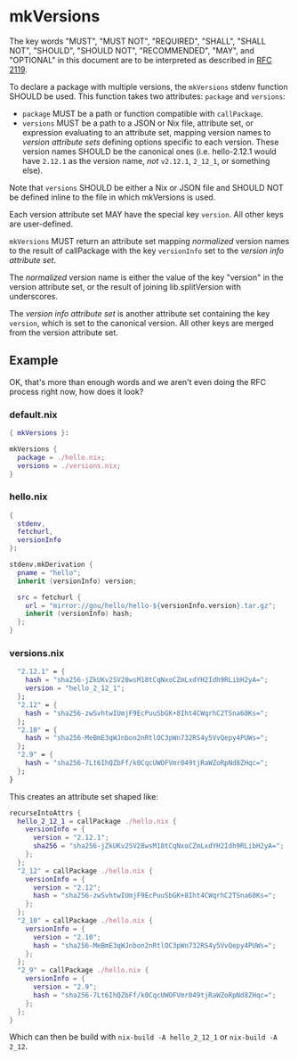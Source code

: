 # mkVersions

The key words "MUST", "MUST NOT", "REQUIRED", "SHALL", "SHALL
NOT", "SHOULD", "SHOULD NOT", "RECOMMENDED",  "MAY", and
"OPTIONAL" in this document are to be interpreted as described in
[RFC 2119](https://datatracker.ietf.org/doc/html/rfc2119).

To declare a package with multiple versions, the `mkVersions` stdenv
function SHOULD be used. This function takes two attributes:
`package` and `versions`:

- `package` MUST be a path or function compatible with `callPackage`.
- `versions` MUST be a path to a JSON or Nix file, attribute set,
  or expression evaluating to an attribute set, mapping version names to 
  _version attribute sets_ defining options specific to each version.
  These version names SHOULD be the canonical ones (i.e. hello-2.12.1
  would have `2.12.1` as the version name, _not_ `v2.12.1`, `2_12_1`,
  or something else).

Note that `versions` SHOULD be either a Nix or JSON file and SHOULD NOT
be defined inline to the file in which mkVersions is used.

Each version attribute set MAY have the special key `version`.
All other keys are user-defined.

`mkVersions` MUST return an attribute set mapping _normalized_ version names
to the result of callPackage with the key `versionInfo` set to the _version
info attribute set_.

The _normalized_ version name is either the value of the key "version" in the
version attribute set, or the result of joining lib.splitVersion
with underscores.

The _version info attribute set_ is another attribute set containing the key `version`,
which is set to the canonical version. All other keys are merged from the version
attribute set.

## Example

OK, that's more than enough words and we aren't even doing the RFC process right now,
how does it look?

### default.nix

```nix
{ mkVersions }:

mkVersions {
  package = ./hello.nix;
  versions = ./versions.nix;
}
```

### hello.nix

```nix
{
  stdenv,
  fetchurl,
  versionInfo
}:

stdenv.mkDerivation {
  pname = "hello";
  inherit (versionInfo) version;

  src = fetchurl {
    url = "mirror://gnu/hello/hello-${versionInfo.version}.tar.gz";
    inherit (versionInfo) hash;
  };
}
```

### versions.nix

```nix
  "2.12.1" = {
    hash = "sha256-jZkUKv2SV28wsM18tCqNxoCZmLxdYH2Idh9RLibH2yA=";
    version = "hello_2_12_1";
  };
  "2.12" = {
    hash = "sha256-zwSvhtwIUmjF9EcPuuSbGK+8Iht4CWqrhC2TSna60Ks=";
  };
  "2.10" = {
    hash = "sha256-MeBmE3qWJnbon2nRtlOC3pWn732RS4y5VvQepy4PUWs=";
  };
  "2.9" = {
    hash = "sha256-7Lt6IhQZbFf/k0CqcUWOFVmr049tjRaWZoRpNd8ZHqc=";
  };
}
```

This creates an attribute set shaped like:

```nix
recurseIntoAttrs {
  hello_2_12_1 = callPackage ./hello.nix {
    versionInfo = {
      version = "2.12.1";
      sha256 = "sha256-jZkUKv2SV28wsM18tCqNxoCZmLxdYH2Idh9RLibH2yA=";
    };
  };
  "2_12" = callPackage ./hello.nix {
    versionInfo = {
      version = "2.12";
      hash = "sha256-zwSvhtwIUmjF9EcPuuSbGK+8Iht4CWqrhC2TSna60Ks=";
    };
  };
  "2_10" = callPackage ./hello.nix {
    versionInfo = {
      version = "2.10";
      hash = "sha256-MeBmE3qWJnbon2nRtlOC3pWn732RS4y5VvQepy4PUWs=";
    };
  };
  "2_9" = callPackage ./hello.nix {
    versionInfo = {
      version = "2.9";
      hash = "sha256-7Lt6IhQZbFf/k0CqcUWOFVmr049tjRaWZoRpNd8ZHqc=";
    };
  };
}
```

Which can then be build with `nix-build -A hello_2_12_1` or `nix-build -A 2_12`.
